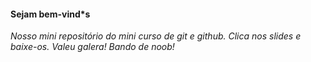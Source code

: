 #### Sejam bem-vind*s
*Nosso mini repositório do mini curso de git e github. Clica nos slides e baixe-os. Valeu galera! Bando de noob!*
